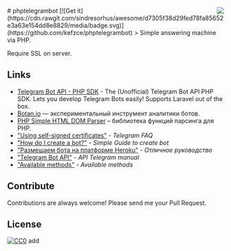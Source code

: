 <img src="https://github.com/matiassingers/awesome-readme/blob/master/icon.png?raw=true" align="right" />
# phptelegrambot [![Get it](https://cdn.rawgit.com/sindresorhus/awesome/d7305f38d29fed78fa85652e3a63e154dd8e8829/media/badge.svg)](https://github.com/kefzce/phptelegrambot)
> Simple answering machine via PHP.

Require SSL on server.

## Links
- [Telegram Bot API -  PHP SDK](https://github.com/irazasyed/telegram-bot-sdk) - The (Unofficial) Telegram Bot API PHP SDK. Lets you develop Telegram Bots easily! Supports Laravel out of the box.
- [Botan.io](http://botan.io/) — экспериментальный инструмент аналитики ботов.
- [PHP Simple HTML DOM Parser](http://simplehtmldom.sourceforge.net/) – библиотека функций парсинга для PHP.
- ["Using self-signed certificates"](https://core.telegram.org/bots/self-signed) - *Telegram FAQ*
- ["How do I create a bot?"](https://core.telegram.org/bots/faq#how-do-i-create-a-bot) - *Simple Guide to create bot*
- ["Размещаем бота на платформе Heroku"](http://blizzy.ru/telegram/razmesaem-bota-na-platforme-heroku) - *Отличное руководство*
- ["Telegram Bot API"](https://core.telegram.org/bots/api) - *API Telegram manual*
- ["Available methods"](https://core.telegram.org/bots/api#available-methods) - *Available  methods*


## Contribute

Contributions are always welcome!
Please send me your  Pull Request.


## License

[![CC0](https://licensebuttons.net/p/zero/1.0/88x31.png)](http://creativecommons.org/publicdomain/zero/1.0/)
add
